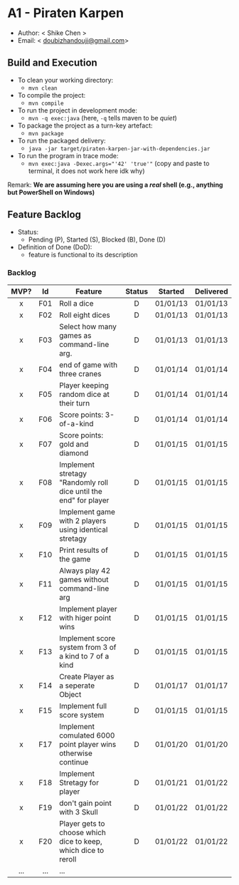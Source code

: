 # A1 - Piraten Karpen

  * Author: < Shike Chen >
  * Email: < doubizhandouji@gmail.com>

## Build and Execution

  * To clean your working directory:
    * `mvn clean`
  * To compile the project:
    * `mvn compile`
  * To run the project in development mode:
    * `mvn -q exec:java` (here, `-q` tells maven to be _quiet_)
  * To package the project as a turn-key artefact:
    * `mvn package`
  * To run the packaged delivery:
    * `java -jar target/piraten-karpen-jar-with-dependencies.jar`
  * To run the program in trace mode:
    * `mvn exec:java -Dexec.args="'42' 'true'"` (copy and paste to terminal, it does not work here idk why)

Remark: **We are assuming here you are using a _real_ shell (e.g., anything but PowerShell on Windows)**

## Feature Backlog

 * Status: 
   * Pending (P), Started (S), Blocked (B), Done (D)
 * Definition of Done (DoD):
   * feature is functional to its description

### Backlog 

| MVP? | Id  | Feature  | Status  |  Started  | Delivered |
| :-:  |:-:  |---       | :-:     | :-:       | :-:       |
| x   | F01 | Roll a dice |  D | 01/01/13| 01/01/13 |
| x   | F02 | Roll eight dices  |  D | 01/01/13| 01/01/13 |
| x   | F03 | Select how many games as command-line arg.  |  D  | 01/01/13| 01/01/13 |
| x   | F04 | end of game with three cranes | D | 01/01/14| 01/01/14 |
| x   | F05 | Player keeping random dice at their turn | D | 01/01/14| 01/01/14 |
| x   | F06 | Score points: 3-of-a-kind | D | 01/01/14| 01/01/14 |
| x   | F07 | Score points: gold and diamond  | D  | 01/01/15| 01/01/15 |
| x   | F08 | Implement stretagy "Randomly roll dice until the end" for player  |D| 01/01/15| 01/01/15 |
| x   | F09 | Implement game with 2 players using identical stretagy  | D| 01/01/15| 01/01/15 |
| x   | F10 | Print results of the game | D | 01/01/15| 01/01/15 |
| x   | F11 | Always play 42 games without command-line arg | D | 01/01/15| 01/01/15 |
| x   | F12 | Implement player with higer point wins| D | 01/01/15| 01/01/15 |
| x   | F13 | Implement score system from 3 of a kind to 7 of a kind | D | 01/01/15| 01/01/15 |
| x   | F14 | Create Player as a seperate Object | D | 01/01/17| 01/01/17 |
| x   | F15 | Implement full score system| D | 01/01/15| 01/01/15 |
| x   | F17 | Implement comulated 6000 point player wins otherwise continue | D | 01/01/20| 01/01/20 |
| x   | F18 | Implement Stretagy for player | D | 01/01/21 | 01/01/22 |
| x   | F19 | don't gain point with 3 Skull | D | 01/01/22 | 01/01/22 |
| x   | F20 | Player gets to choose which dice to keep, which dice to reroll  | D | 01/01/22 | 01/01/22 |
| ... | ... | ... |

